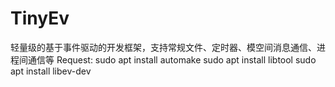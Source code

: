 # TinyEv
轻量级的基于事件驱动的开发框架，支持常规文件、定时器、模空间消息通信、进程间通信等
Request:
	sudo apt install automake
	sudo apt install libtool
	sudo apt install libev-dev
